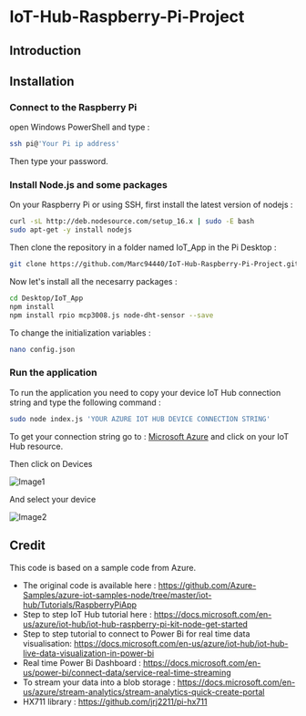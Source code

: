 # IoT-Hub-Raspberry-Pi-Project

## Introduction
<a>
<Node.js application for a Raspberry Pi to control an industry 4.0 factory mock-up using Microsoft's cloud (Azure IoT Hub). While making (photo maquette)>
<This project was presented to me as a 2 months internship at [Dynagile Consulting](https://en.dynagile.com/) to showcase client the usefulness of>
                                                                                                   
## Installation  

### Connect to the Raspberry Pi

open Windows PowerShell and type :
```bash
ssh pi@'Your Pi ip address'
```
Then type your password.

### Install Node.js and some packages

On your Raspberry Pi or using SSH, first install the latest version of nodejs : 
```bash
curl -sL http://deb.nodesource.com/setup_16.x | sudo -E bash
sudo apt-get -y install nodejs                          
```                                                                                                 
Then clone the repository in a folder named IoT_App in the Pi Desktop :
```bash
git clone https://github.com/Marc94440/IoT-Hub-Raspberry-Pi-Project.git Desktop/IoT_App   
```
Now let's install all the necesarry packages : 
```bash
cd Desktop/IoT_App
npm install
npm install rpio mcp3008.js node-dht-sensor --save 
```
To change the initialization variables :    
```bash
nano config.json       
```
<photo>
  
### Run the application

To run the application you need to copy your device IoT Hub connection string and type the following command :
  
```bash
sudo node index.js 'YOUR AZURE IOT HUB DEVICE CONNECTION STRING'  
```
To get your connection string go to : [Microsoft Azure](https://portal.azure.com/#home) and click on your IoT Hub resource.

Then click on Devices


![Image1](https://user-images.githubusercontent.com/95703747/183101860-f2ecde62-4dfe-49b9-aa12-36bdd6778aea.png)



And select your device



![Image2](https://user-images.githubusercontent.com/95703747/183102767-5df8ec43-a95f-4adb-9c1e-24c1690a4c79.png)
  
## Credit
This code is based on a sample code from Azure. 

- The original code is available here : https://github.com/Azure-Samples/azure-iot-samples-node/tree/master/iot-hub/Tutorials/RaspberryPiApp
- Step to step IoT Hub tutorial here : https://docs.microsoft.com/en-us/azure/iot-hub/iot-hub-raspberry-pi-kit-node-get-started  
- Step to step tutorial to connect to Power Bi for real time data visualisation: https://docs.microsoft.com/en-us/azure/iot-hub/iot-hub-live-data-visualization-in-power-bi
- Real time Power Bi Dashboard : https://docs.microsoft.com/en-us/power-bi/connect-data/service-real-time-streaming
- To stream your data into a blob storage : https://docs.microsoft.com/en-us/azure/stream-analytics/stream-analytics-quick-create-portal
- HX711 library : https://github.com/jrj2211/pi-hx711
